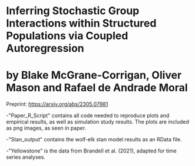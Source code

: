 # Inferring Stochastic Group Interactions within Structured Populations via Coupled Autoregression
# by Blake McGrane-Corrigan, Oliver Mason and Rafael de Andrade Moral

Preprint: https://arxiv.org/abs/2305.07981

-"Paper_R_Script" contains all code needed to reproduce plots and empirical results, as well as simulation study results. 
The plots are included as png images, as seen in paper.

-"Stan_output" contains the wolf-elk stan model results as an RData file.

-"Yellowstone" is the data from Brandell et al. (2021), adapted for time series analyses.
